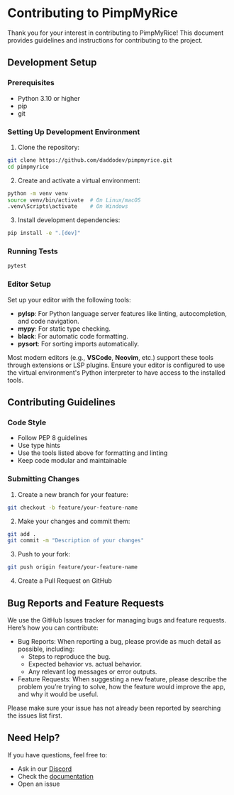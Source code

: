 # Contributing to PimpMyRice

Thank you for your interest in contributing to PimpMyRice! This document provides guidelines and instructions for contributing to the project.

## Development Setup

### Prerequisites

- Python 3.10 or higher
- pip
- git

### Setting Up Development Environment

1. Clone the repository:
```bash
git clone https://github.com/daddodev/pimpmyrice.git
cd pimpmyrice
```

2. Create and activate a virtual environment:
```bash
python -m venv venv
source venv/bin/activate  # On Linux/macOS
.venv\Scripts\activate    # On Windows
```

3. Install development dependencies:
```bash
pip install -e ".[dev]"
```

### Running Tests

```bash
pytest
```

### Editor Setup

Set up your editor with the following tools:

- **pylsp**: For Python language server features like linting, autocompletion, and code navigation.
- **mypy**: For static type checking.
- **black**: For automatic code formatting.
- **pysort**: For sorting imports automatically.

Most modern editors (e.g., **VSCode**, **Neovim**, etc.) support these tools through extensions or LSP plugins. Ensure your editor is configured to use the virtual environment's Python interpreter to have access to the installed tools.

## Contributing Guidelines

### Code Style

- Follow PEP 8 guidelines
- Use type hints
- Use the tools listed above for formatting and linting
- Keep code modular and maintainable

### Submitting Changes

1. Create a new branch for your feature:
```bash
git checkout -b feature/your-feature-name
```

2. Make your changes and commit them:
```bash
git add .
git commit -m "Description of your changes"
```

3. Push to your fork:
```bash
git push origin feature/your-feature-name
```

4. Create a Pull Request on GitHub

## Bug Reports and Feature Requests

We use the GitHub Issues tracker for managing bugs and feature requests. Here’s how you can contribute:

- Bug Reports: When reporting a bug, please provide as much detail as possible, including:
    - Steps to reproduce the bug.
    - Expected behavior vs. actual behavior.
    - Any relevant log messages or error outputs.
- Feature Requests: When suggesting a new feature, please describe the problem you’re trying to solve, how the feature would improve the app, and why it would be useful.

Please make sure your issue has not already been reported by searching the issues list first.

## Need Help?

If you have questions, feel free to:

- Ask in our [Discord](https://discord.gg/TDrSB2wk6c)
- Check the [documentation](https://pimpmyrice.vercel.app/docs) 
- Open an issue
